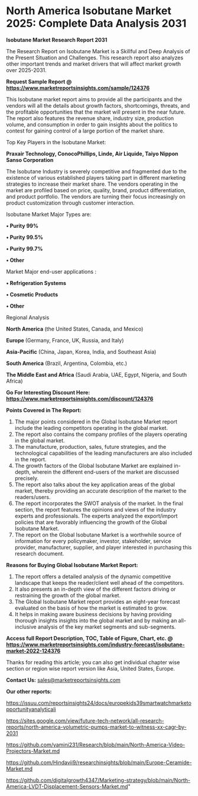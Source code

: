 # North America Isobutane Market 2025: Complete Data Analysis 2031

<strong>Isobutane Market Research Report 2031</strong>

The Research Report on Isobutane Market is a Skillful and Deep Analysis of the Present Situation and Challenges. This research report also analyzes other important trends and market drivers that will affect market growth over 2025-2031.

<strong>Request Sample Report @ <a href=https://www.marketreportsinsights.com/sample/124376>https://www.marketreportsinsights.com/sample/124376</a></strong>

This Isobutane market report aims to provide all the participants and the vendors will all the details about growth factors, shortcomings, threats, and the profitable opportunities that the market will present in the near future. The report also features the revenue share, industry size, production volume, and consumption in order to gain insights about the politics to contest for gaining control of a large portion of the market share.

Top Key Players in the Isobutane Market:

<strong>Praxair Technology, ConocoPhillips, Linde, Air Liquide, Taiyo Nippon Sanso Corporation</strong>

The Isobutane Industry is severely competitive and fragmented due to the existence of various established players taking part in different marketing strategies to increase their market share. The vendors operating in the market are profiled based on price, quality, brand, product differentiation, and product portfolio. The vendors are turning their focus increasingly on product customization through customer interaction.

Isobutane Market Major Types are:

<strong>• Purity 99%

• Purity 99.5%

• Purity 99.7%

• Other</strong>

Market Major end-user applications :

<strong>• Refrigeration Systems

• Cosmetic Products

• Other</strong>

Regional Analysis

</u><strong><b>North America</b></strong> (the United States, Canada, and Mexico)

<strong><b>Europe </b></strong>(Germany, France, UK, Russia, and Italy)

<strong><b>Asia-Pacific</b></strong> (China, Japan, Korea, India, and Southeast Asia)

<strong><b>South America</b></strong> (Brazil, Argentina, Colombia, etc.)

<strong><b>The Middle East and Africa</b></strong> (Saudi Arabia, UAE, Egypt, Nigeria, and South Africa)

<strong>Go For Interesting Discount Here: <a href=https://www.marketreportsinsights.com/discount/124376>https://www.marketreportsinsights.com/discount/124376</a></strong>

<strong>Points Covered in The Report:</strong>
<ol>
  <li>The major points considered in the Global Isobutane Market report include the leading competitors operating in the global market.</li>
  <li>The report also contains the company profiles of the players operating in the global market.</li>
  <li>The manufacture, production, sales, future strategies, and the technological capabilities of the leading manufacturers are also included in the report.</li>
  <li>The growth factors of the Global Isobutane Market are explained in-depth, wherein the different end-users of the market are discussed precisely.</li>
  <li>The report also talks about the key application areas of the global market, thereby providing an accurate description of the market to the readers/users.</li>
  <li>The report incorporates the SWOT analysis of the market. In the final section, the report features the opinions and views of the industry experts and professionals. The experts analyzed the export/import policies that are favorably influencing the growth of the Global Isobutane Market.</li>
  <li>The report on the Global Isobutane Market is a worthwhile source of information for every policymaker, investor, stakeholder, service provider, manufacturer, supplier, and player interested in purchasing this research document.</li>
</ol>
<strong>Reasons for Buying Global Isobutane Market Report:</strong>

<ol>
  <li>The report offers a detailed analysis of the dynamic competitive landscape that keeps the reader/client well ahead of the competitors.</li>
  <li>It also presents an in-depth view of the different factors driving or restraining the growth of the global market.</li>
  <li>The Global Isobutane Market report provides an eight-year forecast evaluated on the basis of how the market is estimated to grow.</li>
  <li>It helps in making aware business decisions by having providing thorough insights insights into the global market and by making an all-inclusive analysis of the key market segments and sub-segments.</li>
</ol>
<strong>Access full Report Description, TOC, Table of Figure, Chart, etc. @ <a href=https://www.marketreportsinsights.com/industry-forecast/isobutane-market-2022-124376>https://www.marketreportsinsights.com/industry-forecast/isobutane-market-2022-124376</a></strong>


Thanks for reading this article; you can also get individual chapter wise section or region wise report version like Asia, United States, Europe.

<strong>Contact Us:</strong>
sales@marketreportsinsights.com

<strong>Our other reports:</strong>

<a href=https://issuu.com/reportsinsights24/docs/europekids39smartwatchmarketopportunityanalyticali>https://issuu.com/reportsinsights24/docs/europekids39smartwatchmarketopportunityanalyticali</a>

<a href=https://sites.google.com/view/future-tech-network/all-research-reports/north-america-volumetric-pumps-market-to-witness-xx-cagr-by-2031>https://sites.google.com/view/future-tech-network/all-research-reports/north-america-volumetric-pumps-market-to-witness-xx-cagr-by-2031</a>

<a href=https://github.com/yamini231/Research/blob/main/North-America-Video-Projectors-Market.md>https://github.com/yamini231/Research/blob/main/North-America-Video-Projectors-Market.md</a>

<a href=https://github.com/Hindavii9/researchinsights/blob/main/Europe-Ceramide-Market.md>https://github.com/Hindavii9/researchinsights/blob/main/Europe-Ceramide-Market.md</a>

<a href=https://github.com/digitalgrowth4347/Marketing-strategy/blob/main/North-America-LVDT-Displacement-Sensors-Market.md>https://github.com/digitalgrowth4347/Marketing-strategy/blob/main/North-America-LVDT-Displacement-Sensors-Market.md</a>"
